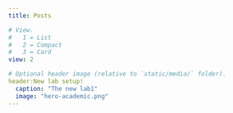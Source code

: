 ```yaml
---
title: Posts

# View.
#   1 = List
#   2 = Compact
#   3 = Card
view: 2

# Optional header image (relative to `static/media/` folder).
header:New lab setup!
  caption: "The new lab1"
  image: "hero-academic.png"
---
```

